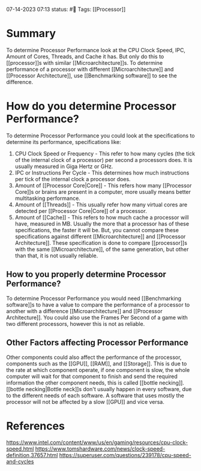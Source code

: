 07-14-2023 07:13
status: #📄 
Tags: [[Processor]]

# Summary 
To determine Processor Performance look at the CPU Clock Speed, IPC, Amount of Cores, Threads, and Cache it has. But only do this to [[processor]]s with similar [[Microarchitecture]]s. To determine performance of a processor with different [[Microarchitecture]] and [[Processor Architecture]], use [[Benchmarking software]] to see the difference.

# How do you determine Processor Performance?
To determine Processor Performance you could look at the specifications to determine its performance, specifications like:
1. CPU Clock Speed or Frequency - This refer to how many cycles (the tick of the internal clock of a processor) per second a processors does. It is usually measured in Giga Hertz or GHz.
2. IPC or Instructions Per Cycle - This determines how much instructions per tick of the internal clock a processor does.
3. Amount of [[Processor Core|Core]] - This refers how many [[Processor Core]]s or brains are present in a computer, more usually means better multitasking performance.
4. Amount of [[Threads]] - This usually refer how many virtual cores are detected per [[Processor Core|Core]] of a processor. 
5. Amount of [[Cache]] - This refers to how much cache a processor will have, measured in MB.
Usually the more that a processor has of these specifications, the faster it will be. But, you cannot compare these specifications against different [[Microarchitecture]] and [[Processor Architecture]]. These specification is done to compare [[processor]]s with the same [[Microarchitecture]], of the same generation, but other than that, it is not usually reliable.

## How to you properly determine Processor Performance?
To determine Processor Performance you would need [[Benchmarking software]]s to have a value to compare the performance of a processor to another with a difference [[Microarchitecture]] and [[Processor Architecture]]. You could also use the Frames Per Second of a game with two different processors, however this is not as reliable. 

## Other Factors affecting Processor Performance
Other components could also affect the performance of the processor, components such as the [[GPU]], [[RAM]], and [[Storage]]. This is due to the rate at which component operate, if one component is slow, the whole computer will wait for that component to finish and send the required information the other component needs, this is called [[bottle necking]]. [[bottle necking|Bottle neck]]s don't usually happen in every software, due to the different needs of each software. A software that uses mostly the processor will not be affected by a slow [[GPU]] and vice versa. 

# References
https://www.intel.com/content/www/us/en/gaming/resources/cpu-clock-speed.html
https://www.tomshardware.com/news/clock-speed-definition,37657.html
https://superuser.com/questions/239178/cpu-speed-and-cycles